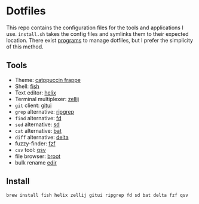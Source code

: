 # Dotfiles

This repo contains the configuration files for the tools and applications I use. `install.sh` takes the config files and symlinks them to their expected location. There exist [programs](https://wiki.archlinux.org/title/Dotfiles#Tools) to manage dotfiles, but I prefer the simplicity of this method.

## Tools

- Theme: [catppuccin frappe](https://github.com/catppuccin/catppuccin)
- Shell: [fish](https://github.com/fish-shell/fish-shell)
- Text editor: [helix](https://github.com/helix-editor/helix)
- Terminal multiplexer: [zellij](https://github.com/zellij-org/zellij)
- `git` client: [gitui](https://github.com/extrawurst/gitui)
- `grep` alternative: [ripgrep](https://github.com/BurntSushi/ripgrep)
- `find` alternative: [fd](https://github.com/sharkdp/fd)
- `sed` alternative: [sd](https://github.com/chmln/sd)
- `cat` alternative: [bat](https://github.com/sharkdp/bat)
- `diff` alternative: [delta](https://github.com/dandavison/delta)
- fuzzy-finder: [fzf](https://github.com/junegunn/fzf)
- `csv` tool: [qsv](https://github.com/jqnatividad/qsv)
- file browser: [broot](https://github.com/Canop/broot)
- bulk rename [edir](https://github.com/bulletmark/edir)


## Install

```fish
brew install fish helix zellij gitui ripgrep fd sd bat delta fzf qsv
```
